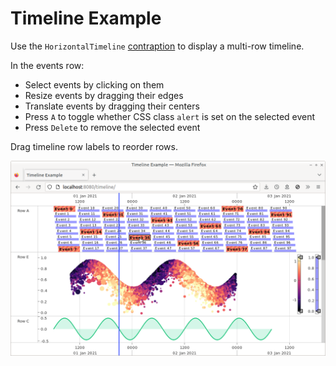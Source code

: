 # Timeline Example

Use the `HorizontalTimeline` [contraption](../../docs/core.md#contraption) to display a multi-row timeline.

In the events row:
 - Select events by clicking on them
 - Resize events by dragging their edges
 - Translate events by dragging their centers
 - Press `A` to toggle whether CSS class `alert` is set on the selected event
 - Press `Delete` to remove the selected event

Drag timeline row labels to reorder rows.

![Screenshot](./screenshot.png)
